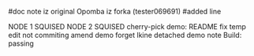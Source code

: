 #doc note iz original
Opomba iz forka (tester069691)
#added line

NODE 1 SQUISED
NODE 2 SQUISED
cherry-pick demo: README fix
temp edit not commiting
amend demo
forget lkine
detached demo note
Build: passing

